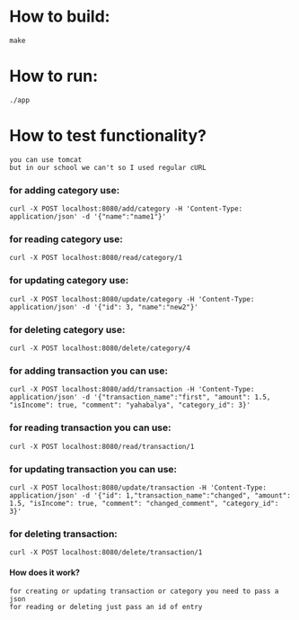 # How to build:
    make

# How to run:
    ./app

# How to test functionality?
    you can use tomcat
    but in our school we can't so I used regular cURL
### for adding category use:
    curl -X POST localhost:8080/add/category -H 'Content-Type: application/json' -d '{"name":"name1"}'
### for reading category use:
    curl -X POST localhost:8080/read/category/1
### for updating category use: 
    curl -X POST localhost:8080/update/category -H 'Content-Type: application/json' -d '{"id": 3, "name":"new2"}'
### for deleting category use:
    curl -X POST localhost:8080/delete/category/4

### for adding transaction you can use:
    curl -X POST localhost:8080/add/transaction -H 'Content-Type: application/json' -d '{"transaction_name":"first", "amount": 1.5, "isIncome": true, "comment": "yahabalya", "category_id": 3}'
### for reading transaction you can use:
    curl -X POST localhost:8080/read/transaction/1
### for updating transaction you can use:
    curl -X POST localhost:8080/update/transaction -H 'Content-Type: application/json' -d '{"id": 1,"transaction_name":"changed", "amount": 1.5, "isIncome": true, "comment": "changed_comment", "category_id": 3}'
### for deleting transaction:
    curl -X POST localhost:8080/delete/transaction/1

#### How does it work?
    for creating or updating transaction or category you need to pass a json
    for reading or deleting just pass an id of entry